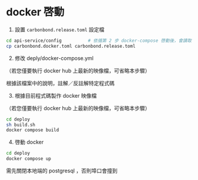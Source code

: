 # docker 啓動

1. 設置 `carbonbond.release.toml` 設定檔

```sh
cd api-service/config          # 依循第 2 步 docker-compose 啓動後，會讀取 config/ 下的設定檔
cp carbonbond.docker.toml carbonbond.release.toml
```

2. 修改 deply/docker-compose.yml

（若您僅要執行 docker hub 上最新的映像檔，可省略本步驟）

根據該檔案中的說明，註解／反註解特定程式碼

3. 根據目前程式碼製作 docker 映像檔

（若您僅要執行 docker hub 上最新的映像檔，可省略本步驟）

```sh
cd deploy
sh build.sh
docker compose build
```

4. 啓動 docker

```sh
cd deploy
docker compose up
```

需先關閉本地端的 postgresql ，否則埠口會撞到